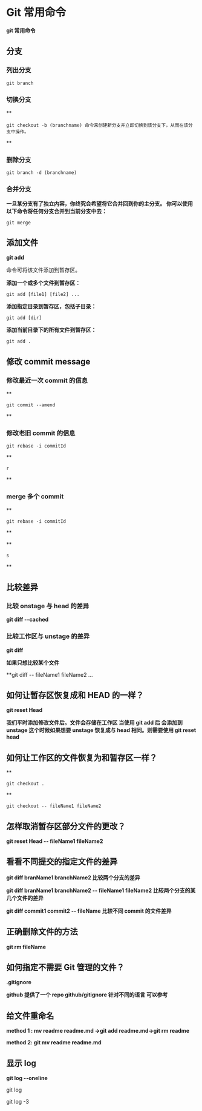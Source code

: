 # Git 常用命令

**git 常用命令**

## 分支

### 列出分支

```
git branch
```

### 切换分支

\*\*

```
git checkout -b (branchname) 命令来创建新分支并立即切换到该分支下，从而在该分支中操作。
```

\*\*

### 删除分支

```
git branch -d (branchname)
```

### 合并分支

**一旦某分支有了独立内容，你终究会希望将它合并回到你的主分支。 你可以使用以下命令将任何分支合并到当前分支中去：**

```
git merge
```

## 添加文件

**git add**

命令可将该文件添加到暂存区。

**添加一个或多个文件到暂存区：**

```
git add [file1] [file2] ...
```

**添加指定目录到暂存区，包括子目录：**

```
git add [dir]
```

**添加当前目录下的所有文件到暂存区：**

```
git add .
```

## 修改 commit message

### 修改最近一次 commit 的信息

\*\*

```
git commit --amend
```

\*\*

### 修改老旧 commit 的信息

```
git rebase -i commitId
```

\*\*

```
r
```

\*\*

### merge 多个 commit

\*\*

```
git rebase -i commitId
```

\*\*

\*\*

```
s
```

\*\*

## 比较差异

### 比较 onstage 与 head 的差异

**git diff --cached**

### 比较工作区与 unstage 的差异

**git diff**

**如果只想比较某个文件**

\*\*git diff -- fileName1 fileName2 ...

## 如何让暂存区恢复成和 HEAD 的一样？

**git reset Head**

**我们平时添加修改文件后。文件会存储在工作区 当使用 git add 后 会添加到 unstage 这个时候如果想要 unstage 恢复成与 head 相同。则需要使用 git reset head**

## 如何让工作区的文件恢复为和暂存区一样？

\*\*

```
git checkout .
```

\*\*

```
git checkout -- fileName1 fileName2
```

## 怎样取消暂存区部分文件的更改？

**git reset Head -- fileName1 fileName2**

## 看看不同提交的指定文件的差异

**git diff branName1 branchName2 比较两个分支的差异**

**git diff branName1 branchName2 -- fileName1 fileName2 比较两个分支的某几个文件的差异**

**git diff commit1 commit2 -- fileName 比较不同 commit 的文件差异**

## 正确删除文件的方法

**git rm fileName**

## 如何指定不需要 Git 管理的文件？

**.gitignore**

**github 提供了一个 repo github/gitignore 针对不同的语言 可以参考**

## 给文件重命名

**method 1 : mv readme readme.md ->git add readme.md->git rm readme**

**method 2: git mv readme readme.md**

## 显示 log

**git log --oneline**

git log

git log -3
